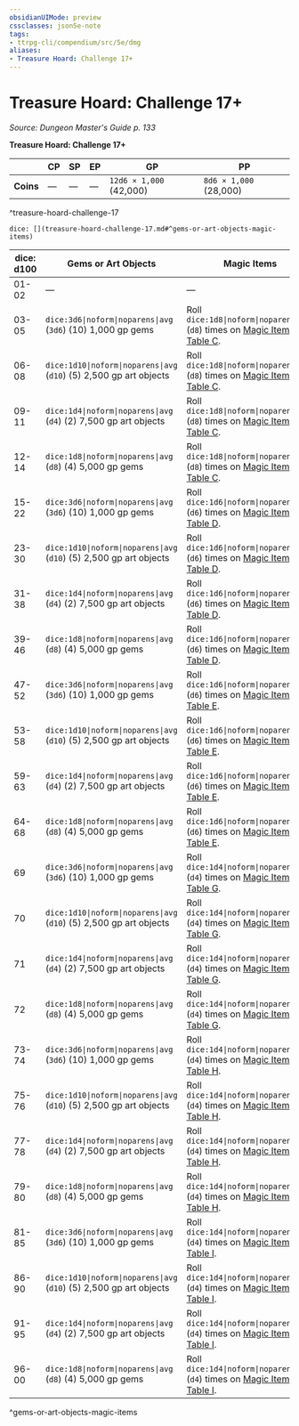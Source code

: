 ```yaml
---
obsidianUIMode: preview
cssclasses: json5e-note
tags:
- ttrpg-cli/compendium/src/5e/dmg
aliases:
- Treasure Hoard: Challenge 17+
---
```

# Treasure Hoard: Challenge 17+
*Source: Dungeon Master's Guide p. 133* 

**Treasure Hoard: Challenge 17+**

|  | CP | SP | EP | GP | PP |
|--|----|----|----|----|----|
| **Coins** | — | — | — | `12d6 × 1,000` (42,000) | `8d6 × 1,000` (28,000) |
^treasure-hoard-challenge-17

`dice: [](treasure-hoard-challenge-17.md#^gems-or-art-objects-magic-items)`

| dice: d100 | Gems or Art Objects | Magic Items |
|------------|---------------------|-------------|
| 01-02 | — | — |
| 03-05 | `dice:3d6\|noform\|noparens\|avg` (`3d6`) (10) 1,000 gp gems | Roll `dice:1d8\|noform\|noparens\|avg` (`d8`) times on [Magic Item Table C](/3-Mechanics/CLI/tables/magic-item-table-c.md). |
| 06-08 | `dice:1d10\|noform\|noparens\|avg` (`d10`) (5) 2,500 gp art objects | Roll `dice:1d8\|noform\|noparens\|avg` (`d8`) times on [Magic Item Table C](/3-Mechanics/CLI/tables/magic-item-table-c.md). |
| 09-11 | `dice:1d4\|noform\|noparens\|avg` (`d4`) (2) 7,500 gp art objects | Roll `dice:1d8\|noform\|noparens\|avg` (`d8`) times on [Magic Item Table C](/3-Mechanics/CLI/tables/magic-item-table-c.md). |
| 12-14 | `dice:1d8\|noform\|noparens\|avg` (`d8`) (4) 5,000 gp gems | Roll `dice:1d8\|noform\|noparens\|avg` (`d8`) times on [Magic Item Table C](/3-Mechanics/CLI/tables/magic-item-table-c.md). |
| 15-22 | `dice:3d6\|noform\|noparens\|avg` (`3d6`) (10) 1,000 gp gems | Roll `dice:1d6\|noform\|noparens\|avg` (`d6`) times on [Magic Item Table D](/3-Mechanics/CLI/tables/magic-item-table-d.md). |
| 23-30 | `dice:1d10\|noform\|noparens\|avg` (`d10`) (5) 2,500 gp art objects | Roll `dice:1d6\|noform\|noparens\|avg` (`d6`) times on [Magic Item Table D](/3-Mechanics/CLI/tables/magic-item-table-d.md). |
| 31-38 | `dice:1d4\|noform\|noparens\|avg` (`d4`) (2) 7,500 gp art objects | Roll `dice:1d6\|noform\|noparens\|avg` (`d6`) times on [Magic Item Table D](/3-Mechanics/CLI/tables/magic-item-table-d.md). |
| 39-46 | `dice:1d8\|noform\|noparens\|avg` (`d8`) (4) 5,000 gp gems | Roll `dice:1d6\|noform\|noparens\|avg` (`d6`) times on [Magic Item Table D](/3-Mechanics/CLI/tables/magic-item-table-d.md). |
| 47-52 | `dice:3d6\|noform\|noparens\|avg` (`3d6`) (10) 1,000 gp gems | Roll `dice:1d6\|noform\|noparens\|avg` (`d6`) times on [Magic Item Table E](/3-Mechanics/CLI/tables/magic-item-table-e.md). |
| 53-58 | `dice:1d10\|noform\|noparens\|avg` (`d10`) (5) 2,500 gp art objects | Roll `dice:1d6\|noform\|noparens\|avg` (`d6`) times on [Magic Item Table E](/3-Mechanics/CLI/tables/magic-item-table-e.md). |
| 59-63 | `dice:1d4\|noform\|noparens\|avg` (`d4`) (2) 7,500 gp art objects | Roll `dice:1d6\|noform\|noparens\|avg` (`d6`) times on [Magic Item Table E](/3-Mechanics/CLI/tables/magic-item-table-e.md). |
| 64-68 | `dice:1d8\|noform\|noparens\|avg` (`d8`) (4) 5,000 gp gems | Roll `dice:1d6\|noform\|noparens\|avg` (`d6`) times on [Magic Item Table E](/3-Mechanics/CLI/tables/magic-item-table-e.md). |
| 69 | `dice:3d6\|noform\|noparens\|avg` (`3d6`) (10) 1,000 gp gems | Roll `dice:1d4\|noform\|noparens\|avg` (`d4`) times on [Magic Item Table G](/3-Mechanics/CLI/tables/magic-item-table-g.md). |
| 70 | `dice:1d10\|noform\|noparens\|avg` (`d10`) (5) 2,500 gp art objects | Roll `dice:1d4\|noform\|noparens\|avg` (`d4`) times on [Magic Item Table G](/3-Mechanics/CLI/tables/magic-item-table-g.md). |
| 71 | `dice:1d4\|noform\|noparens\|avg` (`d4`) (2) 7,500 gp art objects | Roll `dice:1d4\|noform\|noparens\|avg` (`d4`) times on [Magic Item Table G](/3-Mechanics/CLI/tables/magic-item-table-g.md). |
| 72 | `dice:1d8\|noform\|noparens\|avg` (`d8`) (4) 5,000 gp gems | Roll `dice:1d4\|noform\|noparens\|avg` (`d4`) times on [Magic Item Table G](/3-Mechanics/CLI/tables/magic-item-table-g.md). |
| 73-74 | `dice:3d6\|noform\|noparens\|avg` (`3d6`) (10) 1,000 gp gems | Roll `dice:1d4\|noform\|noparens\|avg` (`d4`) times on [Magic Item Table H](/3-Mechanics/CLI/tables/magic-item-table-h.md). |
| 75-76 | `dice:1d10\|noform\|noparens\|avg` (`d10`) (5) 2,500 gp art objects | Roll `dice:1d4\|noform\|noparens\|avg` (`d4`) times on [Magic Item Table H](/3-Mechanics/CLI/tables/magic-item-table-h.md). |
| 77-78 | `dice:1d4\|noform\|noparens\|avg` (`d4`) (2) 7,500 gp art objects | Roll `dice:1d4\|noform\|noparens\|avg` (`d4`) times on [Magic Item Table H](/3-Mechanics/CLI/tables/magic-item-table-h.md). |
| 79-80 | `dice:1d8\|noform\|noparens\|avg` (`d8`) (4) 5,000 gp gems | Roll `dice:1d4\|noform\|noparens\|avg` (`d4`) times on [Magic Item Table H](/3-Mechanics/CLI/tables/magic-item-table-h.md). |
| 81-85 | `dice:3d6\|noform\|noparens\|avg` (`3d6`) (10) 1,000 gp gems | Roll `dice:1d4\|noform\|noparens\|avg` (`d4`) times on [Magic Item Table I](/3-Mechanics/CLI/tables/magic-item-table-i.md). |
| 86-90 | `dice:1d10\|noform\|noparens\|avg` (`d10`) (5) 2,500 gp art objects | Roll `dice:1d4\|noform\|noparens\|avg` (`d4`) times on [Magic Item Table I](/3-Mechanics/CLI/tables/magic-item-table-i.md). |
| 91-95 | `dice:1d4\|noform\|noparens\|avg` (`d4`) (2) 7,500 gp art objects | Roll `dice:1d4\|noform\|noparens\|avg` (`d4`) times on [Magic Item Table I](/3-Mechanics/CLI/tables/magic-item-table-i.md). |
| 96-00 | `dice:1d8\|noform\|noparens\|avg` (`d8`) (4) 5,000 gp gems | Roll `dice:1d4\|noform\|noparens\|avg` (`d4`) times on [Magic Item Table I](/3-Mechanics/CLI/tables/magic-item-table-i.md). |
^gems-or-art-objects-magic-items
